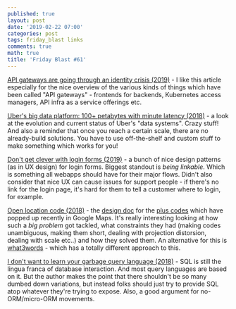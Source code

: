 ```yaml
---
published: true
layout: post
date: '2019-02-22 07:00'
categories: post
tags: friday_blast links
comments: true
math: true
title: 'Friday Blast #61'
---
```

[API gateways are going through an identity crisis (2019)](https://medium.com/solo-io/api-gateways-are-going-through-an-identity-crisis-d1d833a313d7) - I like this article especially for the nice overview of the various kinds of things which have been called "API gateways" - frontends for backends, Kubernetes access managers, API infra as a service offerings etc.

[Uber's big data platform: 100+ petabytes with minute latency (2018)](https://eng.uber.com/uber-big-data-platform/) - a look at the evolution and current status of Uber's "data systems". Crazy stuff! And also a reminder that once you reach a certain scale, there are no already-build solutions. You have to use off-the-shelf and custom stuff to make something which works for you!

[Don't get clever with login forms (2019)](http://bradfrost.com/blog/post/dont-get-clever-with-login-forms/) - a bunch of nice design patterns (as in UX design) for login forms. Biggest standout is _being linkable_. Which is something all webapps should have for their major flows. Didn't also consider that nice UX can cause issues for support people - if there's no link for the login page, it's hard for them to tell a customer where to login, for example.

[Open location code (2018)](https://github.com/google/open-location-code) - the [design doc](https://github.com/google/open-location-code/blob/master/docs/olc_definition.adoc) for the [plus codes](https://plus.codes/) which have popped up recently in Google Maps. It's really interesting looking at how such a _big problem_ got tackled, what constraints they had (making codes unambiguous, making them short, dealing with projection distorsion, dealing with scale etc..) and how they solved them. An alternative for this is [what3words](https://what3words.com/) - which has a totally different approach to this.

[I don't want to learn your garbage query language (2018)](https://erikbern.com/2018/08/30/i-dont-want-to-learn-your-garbage-query-language.html) - SQL is still the lingua franca of database interaction. And most query languages are based on it. But the author makes the point that there shouldn't be so many dumbed down variations, but instead folks should just try to provide SQL atop whatever they're trying to expose. Also, a good argument for no-ORM/micro-ORM movements.
